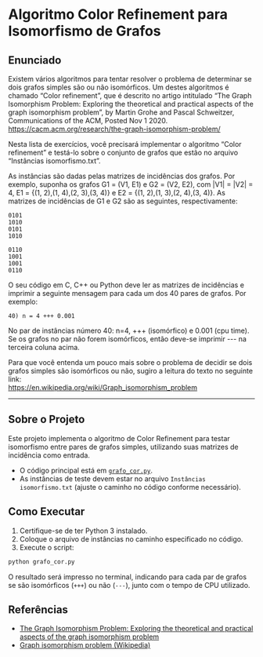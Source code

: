 # Algoritmo Color Refinement para Isomorfismo de Grafos

## Enunciado
  
Existem vários algoritmos para tentar resolver o problema de determinar se dois grafos simples são ou não isomórficos. Um destes algoritmos é chamado “Color refinement”, que é descrito no artigo intitulado “The Graph Isomorphism Problem: Exploring the theoretical and practical aspects of the graph isomorphism problem”, by Martin Grohe and Pascal Schweitzer, Communications of the ACM, Posted Nov 1 2020.  
https://cacm.acm.org/research/the-graph-isomorphism-problem/

Nesta lista de exercícios, você precisará implementar o algoritmo “Color refinement” e testá-lo sobre o conjunto de grafos que estão no arquivo “Instâncias isomorfismo.txt”.

As instâncias são dadas pelas matrizes de incidências dos grafos. Por exemplo, suponha os grafos G1 = (V1, E1) e G2 = (V2, E2), com |V1| = |V2| = 4, E1 = {(1, 2),(1, 4),(2, 3),(3, 4)} e E2 = {(1, 2),(1, 3),(2, 4),(3, 4)}. As matrizes de incidências de G1 e G2 são as seguintes, respectivamente:

```
0101
1010
0101
1010

0110
1001
1001
0110
```

O seu código em C, C++ ou Python deve ler as matrizes de incidências e imprimir a seguinte mensagem para cada um dos 40 pares de grafos. Por exemplo:

```
40) n = 4 +++ 0.001
```

No par de instâncias número 40: n=4, +++ (isomórfico) e 0.001 (cpu time).  
Se os grafos no par não forem isomórficos, então deve-se imprimir --- na terceira coluna acima.

Para que você entenda um pouco mais sobre o problema de decidir se dois grafos simples são isomórficos ou não, sugiro a leitura do texto no seguinte link:  
https://en.wikipedia.org/wiki/Graph_isomorphism_problem

---

## Sobre o Projeto

Este projeto implementa o algoritmo de Color Refinement para testar isomorfismo entre pares de grafos simples, utilizando suas matrizes de incidência como entrada.

- O código principal está em [`grafo_cor.py`](c:/Users/Bianca%20Coutinho/Downloads/grafo_cor.py).
- As instâncias de teste devem estar no arquivo `Instâncias isomorfismo.txt` (ajuste o caminho no código conforme necessário).

## Como Executar

1. Certifique-se de ter Python 3 instalado.
2. Coloque o arquivo de instâncias no caminho especificado no código.
3. Execute o script:

```sh
python grafo_cor.py
```

O resultado será impresso no terminal, indicando para cada par de grafos se são isomórficos (`+++`) ou não (`---`), junto com o tempo de CPU utilizado.

## Referências

- [The Graph Isomorphism Problem: Exploring the theoretical and practical aspects of the graph isomorphism problem](https://cacm.acm.org/research/the-graph-isomorphism-problem/)
- [Graph isomorphism problem (Wikipedia)](https://en.wikipedia.org/wiki/Graph_isomorphism_problem)
